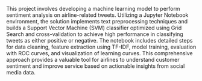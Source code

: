 This project involves developing a machine learning model to perform sentiment analysis on airline-related tweets. Utilizing a Jupyter Notebook environment, the solution implements text preprocessing techniques and builds a Support Vector Machine (SVM) classifier optimized using Grid Search and cross-validation to achieve high performance in classifying tweets as either positive or negative. The notebook includes detailed steps for data cleaning, feature extraction using TF-IDF, model training, evaluation with ROC curves, and visualization of learning curves. This comprehensive approach provides a valuable tool for airlines to understand customer sentiment and improve service based on actionable insights from social media data.
